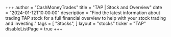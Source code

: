 +++
author = "CashMoneyTrades"
title = "TAP | Stock and Overview"
date = "2024-01-12T10:00:00"
description = "Find the latest information about trading TAP stock for a full financial overview to help with your stock trading and investing."
tags = [
   "Stocks",
]
layout = "stocks"
ticker = "TAP"
disableListPage = true
+++
